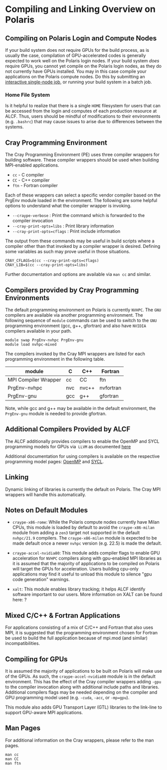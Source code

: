 # Compiling and Linking Overview on Polaris

## Compiling on Polaris Login and Compute Nodes

If your build system does not require GPUs for the build process, as is usually the case, compilation of GPU-accelerated codes is generally expected to work well on the Polaris login nodes. If your build system _does_ require GPUs, you cannot yet compile on the Polaris login nodes, as they do not currently have GPUs installed. You may in this case compile your applications on the Polaris compute nodes. Do this by submitting an [interactive single-node job](../running-jobs.md#Interactive-Jobs-on-Compute-Nodes), or running your build system in a batch job.

<!-- The following section on home file system would be more useful somewhere else --Tim W.: -->

### Home File System

Is it helpful to realize that there is a single `HOME` filesystem for users that can be accessed from the login and computes of each production resource at ALCF. Thus, users should be mindful of modifications to their environments (e.g. `.bashrc`) that may cause issues to arise due to differences between the systems. 

## Cray Programming Environment

The Cray Programming Environment (PE) uses three compiler wrappers for building software. These compiler wrappers should be used when building MPI-enabled applications.

- `cc` - C compiler
- `CC` - C++ compiler
- `ftn` - Fortran compiler

Each of these wrappers can select a specific vendor compiler based on the PrgEnv module loaded in the environment. The following are some helpful options to understand what the compiler wrapper is invoking.

- `--craype-verbose` : Print the command which is forwarded to the compiler invocation
- `--cray-print-opts=libs` : Print library information
- `--cray-print-opts=cflags` : Print include information

The output from these commands may be useful in build scripts where a compiler other than that invoked by a compiler wrapper is desired. Defining some variables as such may prove useful in those situations.
```
CRAY_CFLAGS=$(cc --cray-print-opts=cflags)
CRAY_LIB=$(cc --cray-print-opts=libs)
```
Further documentation and options are available via `man cc` and similar. 

## Compilers provided by Cray Programming Environments

The default programming environment on Polaris is currently `NVHPC`. The `GNU` compilers are available via another programming environment. The following sequence of `module` commands can be used to switch to the `GNU` programming environment (gcc, g++, gfortran) and also have `NVIDIA` compilers available in your path.

```
module swap PrgEnv-nvhpc PrgEnv-gnu
module load nvhpc-mixed
```

The compilers invoked by the Cray MPI wrappers are listed for each programming environment in the following table.

|module| C | C++ | Fortran |
| --- | --- | --- | --- |
| MPI Compiler Wrapper | cc | CC | ftn |
| PrgEnv-nvhpc | nvc | nvc++ | nvfortran |
| PrgEnv-gnu | gcc | g++ | gfortran |

Note, while gcc and g++ may be available in the default environment, the `PrgEnv-gnu` module is needed to provide gfortran.

[//]: # (ToDo: do the gnu compilers loaded by PrgEnv-gnu have non-zero support for GPUs?)
[//]: # (ToDo: should there be a GNU compilers page? Even if they don't support GPUs?)


## Additional Compilers Provided by ALCF

The ALCF additionally provides compilers to enable the OpenMP and SYCL programming models for GPUs via` LLVM` as documented [here](llvm-compilers-polaris.md)

Additional documentation for using compilers is available on the respective programming model pages: [OpenMP](../programming-models/openmp-polaris.md) and [SYCL](../programming-models/sycl-polaris.md).

## Linking

Dynamic linking of libraries is currently the default on Polaris. The Cray MPI wrappers will handle this automatically.

[//]: # (ToDo: first attempt at using CRAYPE_LINK_TYPE=static didn't go well; couldn't find libpthread and lrt)

## Notes on Default Modules

* `craype-x86-rome`: While the Polaris compute nodes currently have Milan CPUs, this module is loaded by default to avoid the `craype-x86-milan` module from adding a `zen3` target not supported in the default `nvhpc/21.9` compilers. The `craype-x86-milan` module is expected to be made default once a newer `nvhpc` version (e.g. 22.5) is made the default.

* `craype-accel-nvidia80`: This module adds compiler flags to enable GPU acceleration for `NVHPC` compilers along with gpu-enabled MPI libraries as it is assumed that the majority of applications to be compiled on Polaris will target the GPUs for acceleration. Users building cpu-only applications may find it useful to unload this module to silence "gpu code generation" warnings.

* `xalt`: This module enables library tracking; it helps ALCF identify software important to our users. More information on XALT can be found here: ?

## Mixed C/C++ & Fortran Applications

For applications consisting of a mix of C/C++ and Fortran that also uses MPI, it is suggested that the programming environment chosen for Fortran be used to build the full application because of mpi.mod (and similar) incompatibilities. 

## Compiling for GPUs

It is assumed the majority of applications to be built on Polaris will make use of the GPUs. As such, the `craype-accel-nvidia80` module is in the default environment. This has the effect of the Cray compiler wrappers adding `-gpu` to the compiler invocation along with additional include paths and libraries. Additional compilers flags may be needed depending on the compiler and GPU programming model used (e.g. `-cuda`, `-acc`, or `-mp=gpu`).

This module also adds GPU Transport Layer (GTL) libraries to the link-line to support GPU-aware MPI applications.

## Man Pages
For additional information on the Cray wrappers, please refer to the man pages.
```
man cc
man CC
man ftn
```
